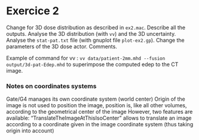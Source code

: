 # Exercice 2

Change for 3D dose distribution as described in ```ex2.mac```. Describe all the outputs. Analyse the 3D distribution (with ```vv```) and the 3D uncertainty. Analyse the ```stat-pat.txt``` file (with gnuplot file ```plot-ex2.gp```). Change the parameters of the 3D dose actor. Comments.

Example of command for vv : ```vv data/patient-2mm.mhd --fusion output/3d-pat-Edep.mhd``` to superimpose the computed edep to the CT image.

### Notes on coordinates systems



Gate/G4 manages its own coordinate system (world center)
Origin of the image is not used to position the image, position is, like all other volumes, according to the geometrical center of the image
However, two features are available:
“TranslateTheImageAtThisIsoCenter” allows to translate an image according to a coordinate given in the image coordinate system (thus taking origin into account)


 
